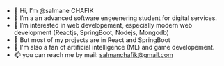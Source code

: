 - 👋 Hi, I’m @salmane CHAFIK
- 👀 I’m a an advanced software engeenering student for digital services.
- 🌱 I’m interested in web developement, especially modern web development (Reactjs, SpringBoot, Nodejs, Mongodb)
- 🌱 But most of my projects are in React and SpringBoot
- 👀 I'm also a fan of artificial intelligence (ML) and game developement.
- 📫 you can reach me by mail: salmanchafik@gmail.com

<!---
salmane11/salmane11 is a ✨ special ✨ repository because its `README.md` (this file) appears on your GitHub profile.
You can click the Preview link to take a look at your changes.
--->
